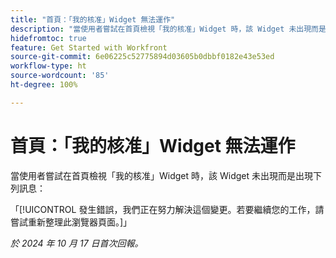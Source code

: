 ```yaml
---
title: "首頁：「我的核准」Widget 無法運作"
description: "當使用者嘗試在首頁檢視「我的核准」Widget 時，該 Widget 未出現而是出現一則訊息。"
hidefromtoc: true
feature: Get Started with Workfront
source-git-commit: 6e06225c52775894d03605b0dbbf0182e43e53ed
workflow-type: ht
source-wordcount: '85'
ht-degree: 100%

---
```



# 首頁：「我的核准」Widget 無法運作

當使用者嘗試在首頁檢視「我的核准」Widget 時，該 Widget 未出現而是出現下列訊息：

「[!UICONTROL 發生錯誤，我們正在努力解決這個變更。若要繼續您的工作，請嘗試重新整理此瀏覽器頁面。]」

_於 2024 年 10 月 17 日首次回報。_
